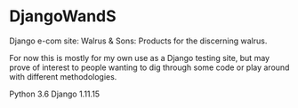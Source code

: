 # DjangoWandS
Django e-com site: Walrus & Sons: Products for the discerning walrus.

For now this is mostly for my own use as a Django testing site, but may prove of interest to people wanting to dig through some code or play around with different methodologies.

Python 3.6 
Django 1.11.15



